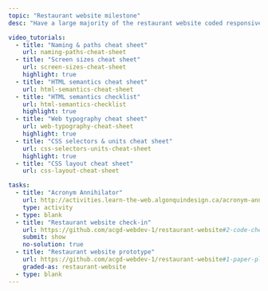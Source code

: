 ```yaml
---
topic: "Restaurant website milestone"
desc: "Have a large majority of the restaurant website coded responsively & functioning."

video_tutorials:
  - title: "Naming & paths cheat sheet"
    url: naming-paths-cheat-sheet
  - title: "Screen sizes cheat sheet"
    url: screen-sizes-cheat-sheet
    highlight: true
  - title: "HTML semantics cheat sheet"
    url: html-semantics-cheat-sheet
  - title: "HTML semantics checklist"
    url: html-semantics-checklist
    highlight: true
  - title: "Web typography cheat sheet"
    url: web-typography-cheat-sheet
    highlight: true
  - title: "CSS selectors & units cheat sheet"
    url: css-selectors-units-cheat-sheet
    highlight: true
  - title: "CSS layout cheat sheet"
    url: css-layout-cheat-sheet

tasks:
  - title: "Acronym Annihilator"
    url: http://activities.learn-the-web.algonquindesign.ca/acronym-annihilator/
    type: activity
  - type: blank
  - title: "Restaurant website check-in"
    url: https://github.com/acgd-webdev-1/restaurant-website#2-code-check-in
    submit: show
    no-solution: true
  - title: "Restaurant website prototype"
    url: https://github.com/acgd-webdev-1/restaurant-website#1-paper-plan
    graded-as: restaurant-website
  - type: blank
---
```

